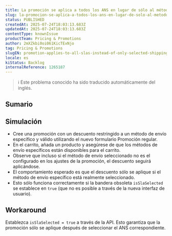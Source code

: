 ```yaml
---
title: La promoción se aplica a todos los ANS en lugar de sólo al método de envío seleccionado
slug: la-promocion-se-aplica-a-todos-los-ans-en-lugar-de-solo-al-metodo-de-envio-seleccionado
status: PUBLISHED
createdAt: 2025-07-24T18:03:13.683Z
updatedAt: 2025-07-24T18:03:13.683Z
contentType: knownIssue
productTeam: Pricing & Promotions
author: 2mXZkbi0oi061KicTExNjo
tag: Pricing & Promotions
slugEN: promotion-applies-to-all-slas-instead-of-only-selected-shipping-method
locale: es
kiStatus: Backlog
internalReference: 1265187
---
```


>ℹ️ Este problema conocido ha sido traducido automáticamente del inglés.

## Sumario

## Simulación



- Cree una promoción con un descuento restringido a un método de envío específico y válido utilizando el nuevo formulario Promoción regular.
- En el carrito, añada un producto y asegúrese de que los métodos de envío específicos están disponibles para el carrito.
- Observe que incluso si el método de envío seleccionado no es el configurado en los ajustes de la promoción, el descuento seguirá aplicándose.
- El comportamiento esperado es que el descuento sólo se aplique si el método de envío específico está realmente seleccionado.
- Esto sólo funciona correctamente si la bandera obsoleta `isSlaSelected` se establece en `true` (que no es posible a través de la nueva interfaz de usuario).

## Workaround


Establezca `isSlaSelected = true` a través de la API. Esto garantiza que la promoción sólo se aplique después de seleccionar el ANS correspondiente.



